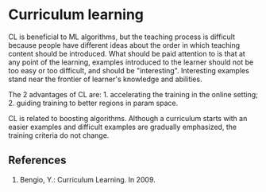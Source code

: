 # Curriculum learning

CL is beneficial to ML algorithms, but the teaching process is difficult because people have different ideas about the order in which teaching content should be introduced. What should be paid attention to is that at any point of the learning, examples introduced to the learner should not be too easy or too difficult, and should be "interesting". Interesting examples stand near the frontier of learner's knowledge and abilities.

The 2 advantages of CL are: 1. accelerating the training in the online setting; 2. guiding training to better regions in param space. 

CL is related to boosting algorithms. Although a curriculum starts with an easier examples and difficult examples are gradually emphasized, the training criteria do not change.

## References
1. Bengio, Y.: Curriculum Learning. In 2009. 